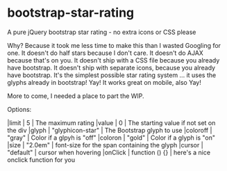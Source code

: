# bootstrap-star-rating
A pure jQuery bootstrap star rating - no extra icons or CSS please

Why? Because it took me less time to make this than I wasted Googling for one. It doesn't do half stars because I don't care. It doesn't do AJAX because that's on you. It doesn't ship with a CSS file because you already have bootstrap. It doesn't ship with separate icons, because you already have bootstrap. It's the simplest possible star rating system ... it uses the glyphs already in bootstrap! Yay! It works great on mobile, also Yay!

More to come, I needed a place to part the WIP.

Options:

|limit | 5 | The maximum rating
|value | 0 | The starting value if not set on the div
|glyph | "glyphicon-star" | The Bootstrap glyph to use
|coloroff | "gray" | Color if a glpyh is "off"
|coloron | "gold" | Color if a glyph is "on"
|size | "2.0em" | font-size for the span containing the glyph
|cursor | "default" | cursor when hovering
|onClick | function () {} | here's a nice onclick function for you
